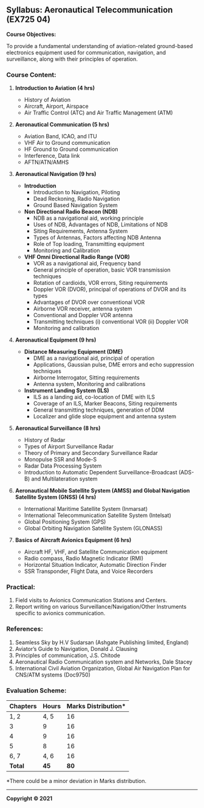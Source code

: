 ## Syllabus: Aeronautical Telecommunication (EX725 04)

**Course Objectives:**

To provide a fundamental understanding of aviation-related ground-based electronics equipment used for communication, navigation, and surveillance, along with their principles of operation.

###  Course Content:

1. **Introduction to Aviation (4 hrs)**
    * History of Aviation
    * Aircraft, Airport, Airspace
    * Air Traffic Control (ATC) and Air Traffic Management (ATM)

2. **Aeronautical Communication (5 hrs)**
    * Aviation Band, ICAO, and ITU
    * VHF Air to Ground communication
    * HF Ground to Ground communication
    * Interference, Data link
    * AFTN/ATN/AMHS

3. **Aeronautical Navigation (9 hrs)**
    * **Introduction** 
        * Introduction to Navigation, Piloting
        * Dead Reckoning, Radio Navigation
        * Ground Based Navigation System
    * **Non Directional Radio Beacon (NDB)** 
        * NDB as a navigational aid, working principle
        * Uses of NDB, Advantages of NDB, Limitations of NDB
        * Siting Requirements, Antenna System
        * Types of Antennas, Factors affecting NDB Antenna
        * Role of Top loading, Transmitting equipment
        * Monitoring and Calibration
    * **VHF Omni Directional Radio Range (VOR)**
        * VOR as a navigational aid, Frequency band
        * General principle of operation, basic VOR transmission techniques
        * Rotation of cardioids, VOR errors, Siting requirements
        * Doppler VOR (DVOR), principal of operations of DVOR and its types
        * Advantages of DVOR over conventional VOR
        * Airborne VOR receiver, antenna system
        * Conventional and Doppler VOR antenna
        * Transmitting techniques (i) conventional VOR (ii) Doppler VOR
        * Monitoring and calibration

4. **Aeronautical Equipment (9 hrs)**
    * **Distance Measuring Equipment (DME)**
        * DME as a navigational aid, principal of operation
        * Applications, Gaussian pulse, DME errors and echo suppression techniques
        * Airborne Interrogator, Sitting requirements
        * Antenna system, Monitoring and calibrations
    * **Instrument Landing System (ILS)**
        * ILS as a landing aid, co-location of DME with ILS
        * Coverage of an ILS, Marker Beacons, Siting requirements
        * General transmitting techniques, generation of DDM
        * Localizer and glide slope equipment and antenna system

5. **Aeronautical Surveillance (8 hrs)**
    * History of Radar
    * Types of Airport Surveillance Radar
    * Theory of Primary and Secondary Surveillance Radar
    * Monopulse SSR and Mode-S
    * Radar Data Processing System
    * Introduction to Automatic Dependent Surveillance-Broadcast (ADS-B) and Multilateration system

6. **Aeronautical Mobile Satellite System (AMSS) and Global Navigation Satellite System (GNSS) (4 hrs)**
    * International Maritime Satellite System (Inmarsat)
    * International Telecommunication Satellite System (Intelsat)
    * Global Positioning System (GPS)
    * Global Orbiting Navigation Satellite System (GLONASS)

7. **Basics of Aircraft Avionics Equipment (6 hrs)**
    * Aircraft HF, VHF, and Satellite Communication equipment
    * Radio compass, Radio Magnetic Indicator (RMI)
    * Horizontal Situation Indicator, Automatic Direction Finder
    * SSR Transponder, Flight Data, and Voice Recorders

###  Practical:

1. Field visits to Avionics Communication Stations and Centers.
2. Report writing on various Surveillance/Navigation/Other Instruments specific to avionics communication.

###  References:

1. Seamless Sky by H.V Sudarsan (Ashgate Publishing limited, England)
2. Aviator’s Guide to Navigation, Donald J. Clausing
3. Principles of communication, J.S. Chitode
4. Aeronautical Radio Communication system and Networks, Dale Stacey
5. International Civil Aviation Organization, Global Air Navigation Plan for CNS/ATM systems (Doc9750)

### Evaluation Scheme:

| Chapters | Hours | Marks Distribution* |
|---|---|---|
| 1, 2 | 4, 5 | 16 |
| 3 | 9 | 16 |
| 4 | 9 | 16 |
| 5 | 8 | 16 |
| 6, 7 | 4, 6 | 16 |
| **Total** | **45** | **80** |

*There could be a minor deviation in Marks distribution.

***

**Copyright © 2021** 
